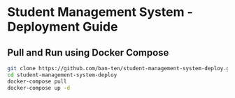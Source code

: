 # Student Management System - Deployment Guide


## Pull and Run using Docker Compose
```bash
git clone https://github.com/ban-ten/student-management-system-deploy.git
cd student-management-system-deploy
docker-compose pull
docker-compose up -d
```

